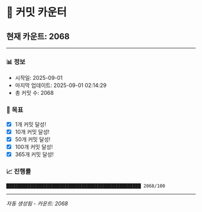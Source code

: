 # 🔢 커밋 카운터

## 현재 카운트: 2068

---

### 📊 정보
- 시작일: 2025-09-01
- 마지막 업데이트: 2025-09-01 02:14:29
- 총 커밋 수: 2068

### 🎯 목표
- [x] 1개 커밋 달성!
- [x] 10개 커밋 달성!
- [x] 50개 커밋 달성!
- [x] 100개 커밋 달성!
- [x] 365개 커밋 달성!

### 📈 진행률
```
██████████████████████████████████████████████████ 2068/100
```

---
*자동 생성됨 - 카운트: 2068*
